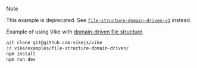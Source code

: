 > [!NOTE]
> This example is deprecated. See [`file-structure-domain-driven-v1`](../file-structure-domain-driven-v1/) instead.

Example of using Vike with [domain-driven file structure](https://vike.dev/file-structure#domain-driven).

```bash
git clone git@github.com:vikejs/vike
cd vike/examples/file-structure-domain-driven/
npm install
npm run dev
```
